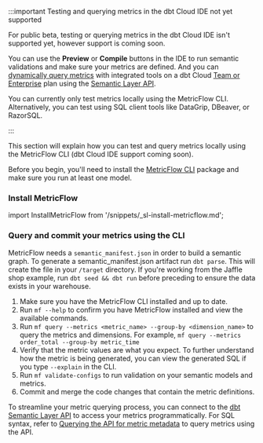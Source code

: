 :::important Testing and querying metrics in the dbt Cloud IDE not yet supported

For public beta, testing or querying metrics in the dbt Cloud IDE isn't supported yet, however support is coming soon. 

You can use the **Preview** or **Compile** buttons in the IDE to run semantic validations and make sure your metrics are defined. And you can [dynamically query metrics](#connect-and-query-api) with integrated tools on a dbt Cloud [Team or Enterprise](https://www.getdbt.com/pricing/) plan using the [Semantic Layer API](/docs/dbt-cloud-apis/sl-api-overview).

You can currently only test metrics locally using the MetricFlow CLI. Alternatively, you can test using SQL client tools like DataGrip, DBeaver, or RazorSQL. 

:::

This section will explain how you can test and query metrics locally using the MetricFlow CLI (dbt Cloud IDE support coming soon).

Before you begin, you'll need to install the [MetricFlow CLI](/docs/build/metricflow-cli) package and make sure you run at least one model.
### Install MetricFlow

import InstallMetricFlow from '/snippets/_sl-install-metricflow.md';

<InstallMetricFlow />

### Query and commit your metrics using the CLI

MetricFlow needs a `semantic_manifest.json` in order to build a semantic graph. To generate a semantic_manifest.json artifact run `dbt parse`. This will create the file in your `/target` directory. If you're working from the Jaffle shop example, run `dbt seed && dbt run` before preceding to ensure the data exists in your warehouse.

1. Make sure you have the MetricFlow CLI installed and up to date.
2. Run `mf --help` to confirm you have MetricFlow installed and view the available commands.
3. Run `mf query --metrics <metric_name> --group-by <dimension_name>` to query the metrics and dimensions. For example, `mf query --metrics order_total --group-by metric_time`
4. Verify that the metric values are what you expect. To further understand how the metric is being generated, you can view the generated SQL if you type `--explain` in the CLI.
5. Run `mf validate-configs` to run validation on your semantic models and metrics.
6. Commit and merge the code changes that contain the metric definitions.

To streamline your metric querying process, you can connect to the [dbt Semantic Layer API](/docs/dbt-cloud-apis/sl-api-overview) to access your metrics programmatically. For SQL syntax, refer to [Querying the API for metric metadata](/docs/dbt-cloud-apis/sl-jdbc#querying-the-api-for-metric-metadata) to query metrics using the API.
